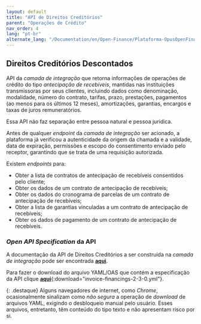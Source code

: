 ```yaml
---
layout: default
title: "API de Direitos Creditórios"
parent: "Operações de Crédito"
nav_order: 4
lang: "pt-br"
alternate_lang: "/Documentation/en/Open-Finance/Plataforma-OpusOpenFinance/apis/DireitosCreditórios/"
---
```


## Direitos Creditórios Descontados

API da *camada de integração* que retorna informações de operações de crédito do tipo *antecipação de recebíveis*, mantidas nas instituições transmissoras por seus clientes, incluindo dados como denominação, modalidade, número do contrato, tarifas, prazo, prestações, pagamentos (ao menos para os últimos 12 meses), amortizações, garantias, encargos e taxas de juros remuneratórios.

Essa API não faz separação entre pessoa natural e pessoa jurídica.

Antes de qualquer *endpoint* da *camada de integração* ser acionado, a plataforma já verificou a autenticidade da origem da chamada e a validade, data de expiração, permissões e escopo do consentimento enviado pelo receptor, garantindo que se trata de uma requisição autorizada.

Existem *endpoints* para:

- Obter a lista de contratos de antecipação de recebíveis consentidos pelo cliente;
- Obter os dados de um contrato de antecipação de recebíveis;
- Obter os dados do cronograma de parcelas de um contrato de antecipação de recebíveis;
- Obter a lista de garantias vinculadas a um contrato de antecipação de recebíveis;
- Obter os dados de pagamento de um contrato de antecipação de recebíveis.

### *Open API Specification* da API

A documentação da API de Direitos Creditórios a ser construída na *camada de integração* pode ser encontrada [**aqui**][API-Direitos-Creditórios].

Para fazer o download do arquivo YAML/OAS que contém a especificação da API clique [**aqui**](invoice-financings-2-3-0.yml){:download="invoice-financings-2-3-0.yml"}.

{: .destaque}
Alguns navegadores de internet, como *Chrome*, ocasionalmente sinalizam como *não segura* a operação de *download* de arquivos YAML, exigindo o desbloqueio manual pelo usuário. Esses arquivos, entretanto, têm conteúdo do tipo texto e não apresentam risco por si.

[API-Direitos-Creditórios]: ../../../../swagger-ui/index.html?api=Direitos-Creditórios
